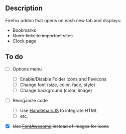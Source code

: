 ## Description
Firefox addon that opens on each new tab and displays:
- Bookmarks
- ~~Quick links to important sites~~
- Clock page

## To do
- [ ] Options menu
	- [ ] Enable/Disable Folder icons and Favicons
	- [ ] Change font (size, color, face, style)
	- [ ] Change background (color, image)
- [ ] Reorganize code 
	- [ ] Use [HandlebarsJS](http://handlebarsjs.com/) to integrate HTML
	- [ ] etc.
- [x] ~~Use [FontAwesome](http://fontawesome.io) instead of images for icons~~


